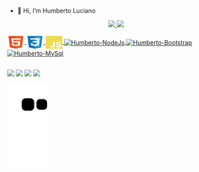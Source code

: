 - 👋 Hi, I’m Humberto Luciano

<div align="center">
  <a href="https://github.com/rafaballerini">
  <img height="180em" src="https://github-readme-stats.vercel.app/api?username=humberto08&show_icons=true&theme=dark&include_all_commits=true&count_private=true"/>
  <img height="180em" src="https://github-readme-stats.vercel.app/api/top-langs/?username=humberto08&layout=compact&langs_count=7&theme=dark"/>
</div>
  
<div style="display: inline_block"><br>
   <img align="center" alt="Humberto-HTML" height="30" width="40" src="https://raw.githubusercontent.com/devicons/devicon/master/icons/html5/html5-original.svg">
  <img align="center" alt="Humberto-CSS" height="30" width="40" src="https://raw.githubusercontent.com/devicons/devicon/master/icons/css3/css3-original.svg">
  <img align="center" alt="Humberto-Js" height="30" width="40" src="https://raw.githubusercontent.com/devicons/devicon/master/icons/javascript/javascript-plain.svg">
  <img align="center" alt="Humberto-NodeJs" height="30" width="40" <img src="https://cdn.jsdelivr.net/gh/devicons/devicon/icons/nodejs/nodejs-original.svg" />
  <img align="center" alt="Humberto-Bootstrap" height="30" width="40" <img src="https://cdn.jsdelivr.net/gh/devicons/devicon/icons/bootstrap/bootstrap-original.svg" />
  <img align="center" alt="Humberto-MySql" height="30" width="40" <img src="https://cdn.jsdelivr.net/gh/devicons/devicon/icons/mysql/mysql-original.svg" />
</div>
  
  ##
  
 <div> 
 
  <a href="https://instagram.com/humberto_luciano" target="_blank"><img src="https://img.shields.io/badge/-Instagram-%23E4405F?style=for-the-badge&logo=instagram&logoColor=white" target="_blank"></a>
 	<a href="https://discord.com/channels/humberto_luciano#5799" target="_blank"><img src="https://img.shields.io/badge/Discord-7289DA?style=for-the-badge&logo=discord&logoColor=white" target="_blank"></a> 
  <a href = "mailto:humberto_luciano@hotmail.com"><img src="https://img.shields.io/badge/-Hotmail-%23333?style=for-the-badge&logo=hotmail&logoColor=white" target="_blank"></a>
  <a href="https://www.linkedin.com/in/humberto-luciano-de-araujo-0a4b3bb3/" target="_blank"><img src="https://img.shields.io/badge/-LinkedIn-%230077B5?style=for-the-badge&logo=linkedin&logoColor=white" target="_blank"></a> 
 
  ![Snake animation](https://github.com/rafaballerini/rafaballerini/blob/output/github-contribution-grid-snake.svg) 
</div>  

